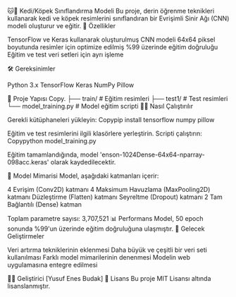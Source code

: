 🐱🐶 Kedi/Köpek Sınıflandırma Modeli
Bu proje, derin öğrenme teknikleri kullanarak kedi ve köpek resimlerini sınıflandıran bir Evrişimli Sinir Ağı (CNN) modeli oluşturur ve eğitir.
🚀 Özellikler

TensorFlow ve Keras kullanarak oluşturulmuş CNN modeli
64x64 piksel boyutunda resimler için optimize edilmiş
%99 üzerinde eğitim doğruluğu
Eğitim ve test veri setleri için ayrı işleme

🛠️ Gereksinimler

Python 3.x
TensorFlow
Keras
NumPy
Pillow

📂 Proje Yapısı
Copy.
├── train/              # Eğitim resimleri
├── test1/              # Test resimleri
└── model_training.py   # Model eğitim scripti
🏃‍♂️ Nasıl Çalıştırılır

Gerekli kütüphaneleri yükleyin:
Copypip install tensorflow numpy pillow

Eğitim ve test resimlerini ilgili klasörlere yerleştirin.
Scripti çalıştırın:
Copypython model_training.py

Eğitim tamamlandığında, model 'enson-1024Dense-64x64-nparray-098acc.keras' olarak kaydedilecektir.

🧠 Model Mimarisi
Model, aşağıdaki katmanları içerir:

4 Evrişim (Conv2D) katmanı
4 Maksimum Havuzlama (MaxPooling2D) katmanı
Düzleştirme (Flatten) katmanı
Seyreltme (Dropout) katmanı
2 Tam Bağlantılı (Dense) katman

Toplam parametre sayısı: 3,707,521
📊 Performans
Model, 50 epoch sonunda %99'un üzerinde eğitim doğruluğuna ulaşmıştır.
🔮 Gelecek Geliştirmeler

Veri artırma tekniklerinin eklenmesi
Daha büyük ve çeşitli bir veri seti kullanılması
Farklı model mimarilerinin denenmesi
Modelin web uygulamasına entegre edilmesi

👨‍💻 Geliştirici
[Yusuf Enes Budak]
📄 Lisans
Bu proje MIT Lisansı altında lisanslanmıştır.
